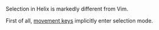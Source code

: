 Selection in Helix is markedly different from Vim.

First of all, [movement keys](https://docs.helix-editor.com/keymap.html?highlight=movement#movement) implicitly enter selection mode.
